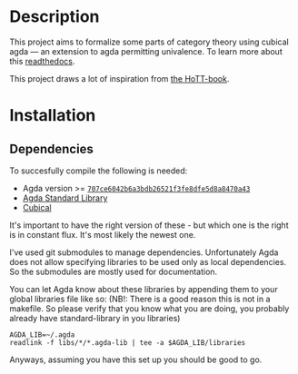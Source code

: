 Description
===========
This project aims to formalize some parts of category theory using cubical agda
&mdash; an extension to agda permitting univalence. To learn more about this
[readthedocs](https://agda.readthedocs.io/en/latest/language/cubical.html).

This project draws a lot of inspiration from [the
HoTT-book](https://homotopytypetheory.org/book/).

Installation
============

Dependencies
------------
To succesfully compile the following is needed:

* Agda version >= [`707ce6042b6a3bdb26521f3fe8dfe5d8a8470a43`](https://github.com/agda/agda/commit/707ce6042b6a3bdb26521f3fe8dfe5d8a8470a43)
* [Agda Standard Library](https://github.com/agda/agda-stdlib)
* [Cubical](https://github.com/Saizan/cubical-demo/)

It's important to have the right version of these - but which one is the right
is in constant flux. It's most likely the newest one.

I've used git submodules to manage dependencies. Unfortunately Agda does not
allow specifying libraries to be used only as local dependencies. So the
submodules are mostly used for documentation.

You can let Agda know about these libraries by appending them to your global
libraries file like so: (NB!: There is a good reason this is not in a
makefile. So please verify that you know what you are doing, you probably
already have standard-library in you libraries)

    AGDA_LIB=~/.agda
    readlink -f libs/*/*.agda-lib | tee -a $AGDA_LIB/libraries

Anyways, assuming you have this set up you should be good to go.
